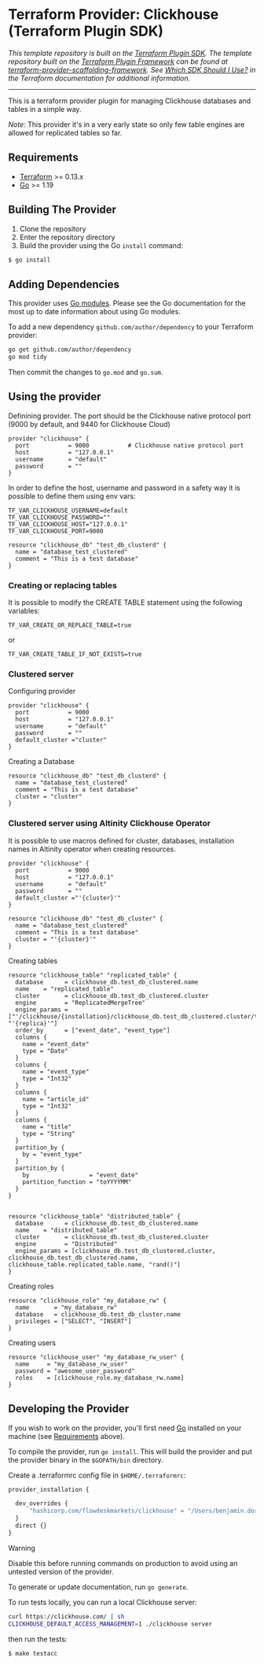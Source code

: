 # Terraform Provider: Clickhouse (Terraform Plugin SDK)

_This template repository is built on the [Terraform Plugin SDK](https://github.com/hashicorp/terraform-plugin-sdk). The template repository built on the [Terraform Plugin Framework](https://github.com/hashicorp/terraform-plugin-framework) can be found at [terraform-provider-scaffolding-framework](https://github.com/hashicorp/terraform-provider-scaffolding-framework). See [Which SDK Should I Use?](https://www.terraform.io/docs/plugin/which-sdk.html) in the Terraform documentation for additional information._

----

This is a terraform provider plugin for managing Clickhouse databases and tables in a simple way.

_Note_: This provider it's in a very early state so only few table engines are allowed for replicated tables so far.


## Requirements

-	[Terraform](https://www.terraform.io/downloads.html) >= 0.13.x
-	[Go](https://golang.org/doc/install) >= 1.19

## Building The Provider

1. Clone the repository
1. Enter the repository directory
1. Build the provider using the Go `install` command:
```sh
$ go install
```

## Adding Dependencies

This provider uses [Go modules](https://github.com/golang/go/wiki/Modules).
Please see the Go documentation for the most up to date information about using Go modules.

To add a new dependency `github.com/author/dependency` to your Terraform provider:

```bash
go get github.com/author/dependency
go mod tidy
```

Then commit the changes to `go.mod` and `go.sum`.

## Using the provider


Definining provider. The port should be the Clickhouse native protocol port (9000 by default, and 9440 for Clickhouse Cloud)

```hcl
provider "clickhouse" {
  port           = 9000           # Clickhouse native protocol port
  host           = "127.0.0.1"
  username       = "default"
  password       = ""
}
```

In order to define the host, username and password in a safety way it is possible to define them using env vars:

```config
TF_VAR_CLICKHOUSE_USERNAME=default
TF_VAR_CLICKHOUSE_PASSWORD=""
TF_VAR_CLICKHOUSE_HOST="127.0.0.1"
TF_VAR_CLICKHOUSE_PORT=9000
```

```hcl
resource "clickhouse_db" "test_db_clusterd" {
  name = "database_test_clustered"
  comment = "This is a test database"
}
```

### Creating or replacing tables

It is possible to modify the CREATE TABLE statement using the following variables:

```config
TF_VAR_CREATE_OR_REPLACE_TABLE=true
```
or

```config
TF_VAR_CREATE_TABLE_IF_NOT_EXISTS=true
```

### Clustered server

Configuring provider

```hcl
provider "clickhouse" {
  port           = 9000
  host           = "127.0.0.1"
  username       = "default"
  password       = ""
  default_cluster ="cluster"
}
```

Creating a Database

```hcl
resource "clickhouse_db" "test_db_clusterd" {
  name = "database_test_clustered"
  comment = "This is a test database"
  cluster = "cluster"
}
```

### Clustered server using Altinity Clickhouse Operator

It is possible to use macros defined for cluster, databases, installation names in Altinity operator when creating resources.

```hcl
provider "clickhouse" {
  port           = 9000
  host           = "127.0.0.1"
  username       = "default"
  password       = ""
  default_cluster ="'{cluster}'"
}
```

```hcl
resource "clickhouse_db" "test_db_cluster" {
  name = "database_test_clustered"
  comment = "This is a test database"
  cluster = "'{cluster}'"
}
```

Creating tables

```hcl
resource "clickhouse_table" "replicated_table" {
  database      = clickhouse_db.test_db_clustered.name
  name    = "replicated_table"
  cluster       = clickhouse_db.test_db_clustered.cluster
  engine        = "ReplicatedMergeTree"
  engine_params = ["'/clickhouse/{installation}/clickhouse_db.test_db_clustered.cluster/tables/{shard}/{database}/{table}'", "'{replica}'"]
  order_by      = ["event_date", "event_type"]
  columns {
    name = "event_date"
    type = "Date"
  }
  columns {
    name = "event_type"
    type = "Int32"
  }
  columns {
    name = "article_id"
    type = "Int32"
  }
  columns {
    name = "title"
    type = "String"
  }
  partition_by {
    by = "event_type"
  }
  partition_by {
    by                 = "event_date"
    partition_function = "toYYYYMM"
  }
}


resource "clickhouse_table" "distributed_table" {
  database      = clickhouse_db.test_db_clustered.name
  name    = "distributed_table"
  cluster       = clickhouse_db.test_db_clustered.cluster
  engine        = "Distributed"
  engine_params = [clickhouse_db.test_db_clustered.cluster, clickhouse_db.test_db_clustered.name, clickhouse_table.replicated_table.name, "rand()"]
}
```

Creating roles

```hcl
resource "clickhouse_role" "my_database_rw" {
  name       = "my_database_rw"
  database   = clickhouse_db.test_db_cluster.name
  privileges = ["SELECT", "INSERT"]
}
```

Creating users

```hcl
resource "clickhouse_user" "my_database_rw_user" {
  name     = "my_database_rw_user"
  password = "awesome_user_password"
  roles    = [clickhouse_role.my_database_rw.name]
}
```

## Developing the Provider

If you wish to work on the provider, you'll first need [Go](http://www.golang.org) installed on your machine (see [Requirements](#requirements) above).

To compile the provider, run `go install`. This will build the provider and put the provider binary in the `$GOPATH/bin` directory.

Create a .terraformrc config file in `$HOME/.terraformrc`:

```terraform
provider_installation {

  dev_overrides {
      "hashicorp.com/flowdeskmarkets/clickhouse" = "/Users/benjamin.dornel/dev/terraform-provider-clickhouse"
  }
  direct {}
}
```

> [!WARNING]
> Disable this before running commands on production to avoid using an untested version of the provider.

To generate or update documentation, run `go generate`.

To run tests locally, you can run a local Clickhouse server:

```sh
curl https://clickhouse.com/ | sh
CLICKHOUSE_DEFAULT_ACCESS_MANAGEMENT=1 ./clickhouse server
```

then run the tests:

```sh
$ make testacc
```

